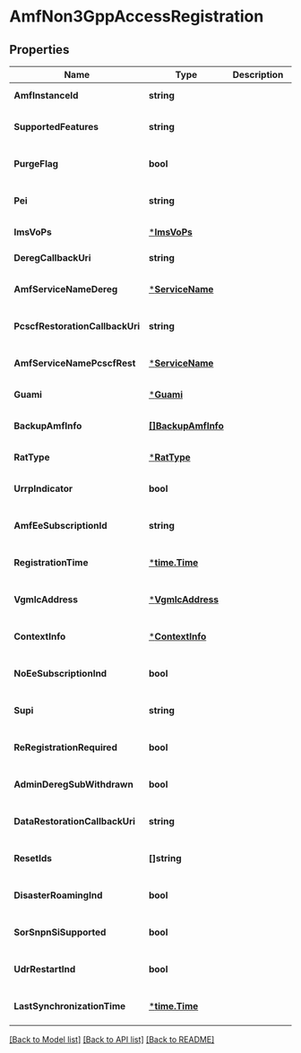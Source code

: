 # AmfNon3GppAccessRegistration

## Properties
Name | Type | Description | Notes
------------ | ------------- | ------------- | -------------
**AmfInstanceId** | **string** |  | [default to null]
**SupportedFeatures** | **string** |  | [optional] [default to null]
**PurgeFlag** | **bool** |  | [optional] [default to null]
**Pei** | **string** |  | [optional] [default to null]
**ImsVoPs** | [***ImsVoPs**](ImsVoPs.md) |  | [default to null]
**DeregCallbackUri** | **string** |  | [default to null]
**AmfServiceNameDereg** | [***ServiceName**](ServiceName.md) |  | [optional] [default to null]
**PcscfRestorationCallbackUri** | **string** |  | [optional] [default to null]
**AmfServiceNamePcscfRest** | [***ServiceName**](ServiceName.md) |  | [optional] [default to null]
**Guami** | [***Guami**](Guami.md) |  | [default to null]
**BackupAmfInfo** | [**[]BackupAmfInfo**](BackupAmfInfo.md) |  | [optional] [default to null]
**RatType** | [***RatType**](RatType.md) |  | [default to null]
**UrrpIndicator** | **bool** |  | [optional] [default to null]
**AmfEeSubscriptionId** | **string** |  | [optional] [default to null]
**RegistrationTime** | [***time.Time**](time.Time.md) |  | [optional] [default to null]
**VgmlcAddress** | [***VgmlcAddress**](VgmlcAddress.md) |  | [optional] [default to null]
**ContextInfo** | [***ContextInfo**](ContextInfo.md) |  | [optional] [default to null]
**NoEeSubscriptionInd** | **bool** |  | [optional] [default to null]
**Supi** | **string** |  | [optional] [default to null]
**ReRegistrationRequired** | **bool** |  | [optional] [default to null]
**AdminDeregSubWithdrawn** | **bool** |  | [optional] [default to null]
**DataRestorationCallbackUri** | **string** |  | [optional] [default to null]
**ResetIds** | **[]string** |  | [optional] [default to null]
**DisasterRoamingInd** | **bool** |  | [optional] [default to false]
**SorSnpnSiSupported** | **bool** |  | [optional] [default to false]
**UdrRestartInd** | **bool** |  | [optional] [default to false]
**LastSynchronizationTime** | [***time.Time**](time.Time.md) |  | [optional] [default to null]

[[Back to Model list]](../README.md#documentation-for-models) [[Back to API list]](../README.md#documentation-for-api-endpoints) [[Back to README]](../README.md)

